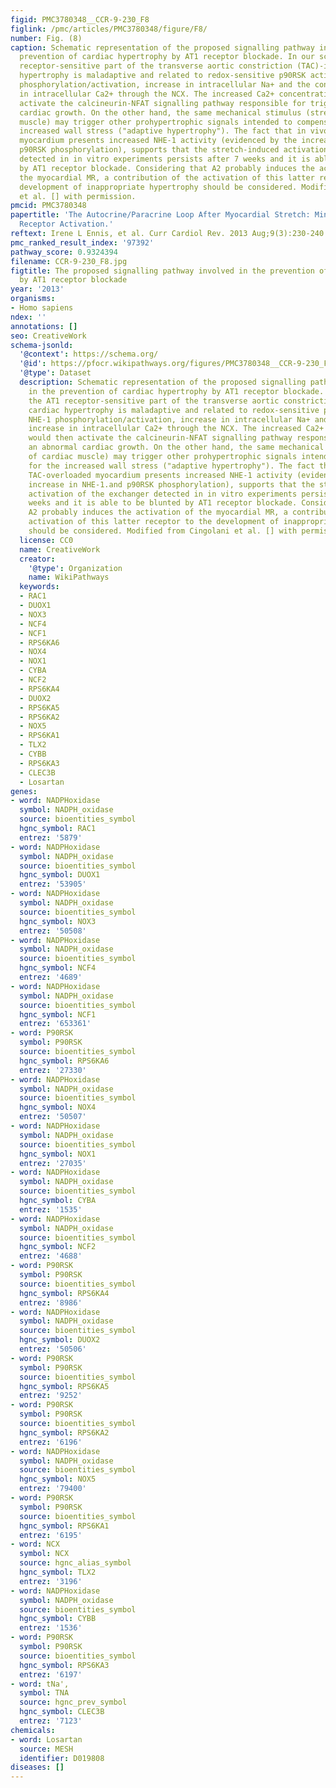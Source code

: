 ```yaml
---
figid: PMC3780348__CCR-9-230_F8
figlink: /pmc/articles/PMC3780348/figure/F8/
number: Fig. (8)
caption: Schematic representation of the proposed signalling pathway involved in the
  prevention of cardiac hypertrophy by AT1 receptor blockade. In our scheme, the AT1
  receptor-sensitive part of the transverse aortic constriction (TAC)-induced cardiac
  hypertrophy is maladaptive and related to redox-sensitive p90RSK activation, NHE-1
  phosphorylation/activation, increase in intracellular Na+ and the consequent increase
  in intracellular Ca2+ through the NCX. The increased Ca2+ concentration would then
  activate the calcineurin-NFAT signalling pathway responsible for triggering an abnormal
  cardiac growth. On the other hand, the same mechanical stimulus (stretch of cardiac
  muscle) may trigger other prohypertrophic signals intended to compensate for the
  increased wall stress ("adaptive hypertrophy"). The fact that in vivo TAC-overloaded
  myocardium presents increased NHE-1 activity (evidenced by the increase in NHE-1.and
  p90RSK phosphorylation), supports that the stretch-induced activation of the exchanger
  detected in in vitro experiments persists after 7 weeks and it is able to be blunted
  by AT1 receptor blockade. Considering that A2 probably induces the activation of
  the myocardial MR, a contribution of the activation of this latter receptor to the
  development of inappropriate hypertrophy should be considered. Modified from Cingolani
  et al. [] with permission.
pmcid: PMC3780348
papertitle: 'The Autocrine/Paracrine Loop After Myocardial Stretch: Mineralocorticoid
  Receptor Activation.'
reftext: Irene L Ennis, et al. Curr Cardiol Rev. 2013 Aug;9(3):230-240.
pmc_ranked_result_index: '97392'
pathway_score: 0.9324394
filename: CCR-9-230_F8.jpg
figtitle: The proposed signalling pathway involved in the prevention of cardiac hypertrophy
  by AT1 receptor blockade
year: '2013'
organisms:
- Homo sapiens
ndex: ''
annotations: []
seo: CreativeWork
schema-jsonld:
  '@context': https://schema.org/
  '@id': https://pfocr.wikipathways.org/figures/PMC3780348__CCR-9-230_F8.html
  '@type': Dataset
  description: Schematic representation of the proposed signalling pathway involved
    in the prevention of cardiac hypertrophy by AT1 receptor blockade. In our scheme,
    the AT1 receptor-sensitive part of the transverse aortic constriction (TAC)-induced
    cardiac hypertrophy is maladaptive and related to redox-sensitive p90RSK activation,
    NHE-1 phosphorylation/activation, increase in intracellular Na+ and the consequent
    increase in intracellular Ca2+ through the NCX. The increased Ca2+ concentration
    would then activate the calcineurin-NFAT signalling pathway responsible for triggering
    an abnormal cardiac growth. On the other hand, the same mechanical stimulus (stretch
    of cardiac muscle) may trigger other prohypertrophic signals intended to compensate
    for the increased wall stress ("adaptive hypertrophy"). The fact that in vivo
    TAC-overloaded myocardium presents increased NHE-1 activity (evidenced by the
    increase in NHE-1.and p90RSK phosphorylation), supports that the stretch-induced
    activation of the exchanger detected in in vitro experiments persists after 7
    weeks and it is able to be blunted by AT1 receptor blockade. Considering that
    A2 probably induces the activation of the myocardial MR, a contribution of the
    activation of this latter receptor to the development of inappropriate hypertrophy
    should be considered. Modified from Cingolani et al. [] with permission.
  license: CC0
  name: CreativeWork
  creator:
    '@type': Organization
    name: WikiPathways
  keywords:
  - RAC1
  - DUOX1
  - NOX3
  - NCF4
  - NCF1
  - RPS6KA6
  - NOX4
  - NOX1
  - CYBA
  - NCF2
  - RPS6KA4
  - DUOX2
  - RPS6KA5
  - RPS6KA2
  - NOX5
  - RPS6KA1
  - TLX2
  - CYBB
  - RPS6KA3
  - CLEC3B
  - Losartan
genes:
- word: NADPHoxidase
  symbol: NADPH_oxidase
  source: bioentities_symbol
  hgnc_symbol: RAC1
  entrez: '5879'
- word: NADPHoxidase
  symbol: NADPH_oxidase
  source: bioentities_symbol
  hgnc_symbol: DUOX1
  entrez: '53905'
- word: NADPHoxidase
  symbol: NADPH_oxidase
  source: bioentities_symbol
  hgnc_symbol: NOX3
  entrez: '50508'
- word: NADPHoxidase
  symbol: NADPH_oxidase
  source: bioentities_symbol
  hgnc_symbol: NCF4
  entrez: '4689'
- word: NADPHoxidase
  symbol: NADPH_oxidase
  source: bioentities_symbol
  hgnc_symbol: NCF1
  entrez: '653361'
- word: P90RSK
  symbol: P90RSK
  source: bioentities_symbol
  hgnc_symbol: RPS6KA6
  entrez: '27330'
- word: NADPHoxidase
  symbol: NADPH_oxidase
  source: bioentities_symbol
  hgnc_symbol: NOX4
  entrez: '50507'
- word: NADPHoxidase
  symbol: NADPH_oxidase
  source: bioentities_symbol
  hgnc_symbol: NOX1
  entrez: '27035'
- word: NADPHoxidase
  symbol: NADPH_oxidase
  source: bioentities_symbol
  hgnc_symbol: CYBA
  entrez: '1535'
- word: NADPHoxidase
  symbol: NADPH_oxidase
  source: bioentities_symbol
  hgnc_symbol: NCF2
  entrez: '4688'
- word: P90RSK
  symbol: P90RSK
  source: bioentities_symbol
  hgnc_symbol: RPS6KA4
  entrez: '8986'
- word: NADPHoxidase
  symbol: NADPH_oxidase
  source: bioentities_symbol
  hgnc_symbol: DUOX2
  entrez: '50506'
- word: P90RSK
  symbol: P90RSK
  source: bioentities_symbol
  hgnc_symbol: RPS6KA5
  entrez: '9252'
- word: P90RSK
  symbol: P90RSK
  source: bioentities_symbol
  hgnc_symbol: RPS6KA2
  entrez: '6196'
- word: NADPHoxidase
  symbol: NADPH_oxidase
  source: bioentities_symbol
  hgnc_symbol: NOX5
  entrez: '79400'
- word: P90RSK
  symbol: P90RSK
  source: bioentities_symbol
  hgnc_symbol: RPS6KA1
  entrez: '6195'
- word: NCX
  symbol: NCX
  source: hgnc_alias_symbol
  hgnc_symbol: TLX2
  entrez: '3196'
- word: NADPHoxidase
  symbol: NADPH_oxidase
  source: bioentities_symbol
  hgnc_symbol: CYBB
  entrez: '1536'
- word: P90RSK
  symbol: P90RSK
  source: bioentities_symbol
  hgnc_symbol: RPS6KA3
  entrez: '6197'
- word: tNa',
  symbol: TNA
  source: hgnc_prev_symbol
  hgnc_symbol: CLEC3B
  entrez: '7123'
chemicals:
- word: Losartan
  source: MESH
  identifier: D019808
diseases: []
---
```

